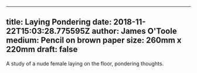 
---
title: Laying Pondering
date: 2018-11-22T15:03:28.775595Z
author: James O'Toole
medium: Pencil on brown paper
size: 260mm x 220mm
draft: false
---

A study of a nude female laying on the floor, pondering thoughts.
